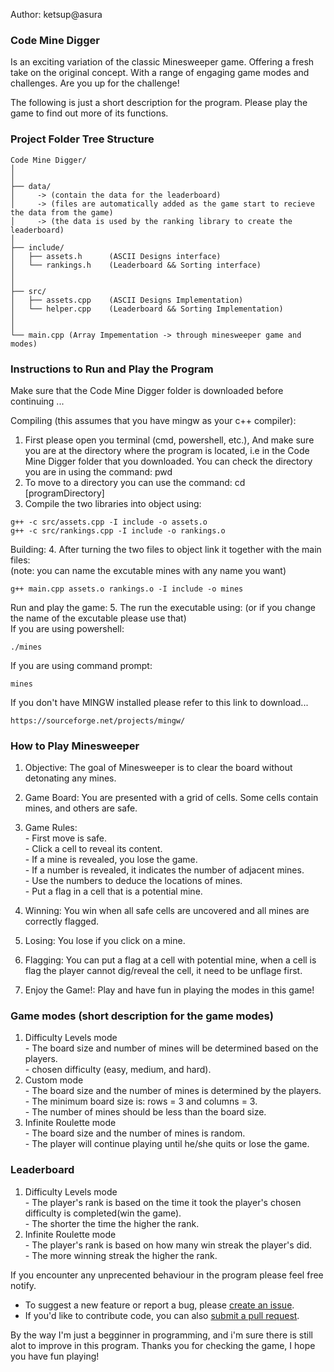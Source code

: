 Author: ketsup@asura

### Code Mine Digger 
Is an exciting variation of the classic Minesweeper game.
Offering a fresh take on the original concept. 
With a range of engaging game modes and challenges.
Are you up for the challenge!

The following is just a short description for the program. 
Please play the game to find out more of its functions.

### Project Folder Tree Structure
``````
Code Mine Digger/
│
│
├── data/ 
│     -> (contain the data for the leaderboard)
│     -> (files are automatically added as the game start to recieve the data from the game) 
│     -> (the data is used by the ranking library to create the leaderboard)
│
├── include/
│   ├── assets.h      (ASCII Designs interface) 
│   └── rankings.h    (Leaderboard && Sorting interface)
│
│
├── src/
│   ├── assets.cpp    (ASCII Designs Implementation)
│   └── helper.cpp    (Leaderboard && Sorting Implementation)
│
│
└── main.cpp (Array Impementation -> through minesweeper game and modes)
``````

### Instructions to Run and Play the Program

Make sure that the Code Mine Digger folder is downloaded before continuing ...

Compiling (this assumes that you have mingw as your c++ compiler):
1. First please open you terminal (cmd, powershell, etc.), 
   And make sure you are at the directory where the program is located, 
   i.e in the Code Mine Digger folder that you downloaded. 
   You can check the directory you are in using the command: pwd
2. To move to a directory you can use the command: cd [programDirectory]
3. Compile the two libraries into object using:
``````
g++ -c src/assets.cpp -I include -o assets.o
g++ -c src/rankings.cpp -I include -o rankings.o
``````
Building:
4. After turning the two files to object link it together with the main files:  
   (note: you can name the excutable mines with any name you want)      
``````
g++ main.cpp assets.o rankings.o -I include -o mines
``````
Run and play the game:
5. The run the executable using: (or if you change the name of the excutable please use that)   
If you are using powershell:  
``````
./mines
``````
If you are using command prompt:
``````
mines
``````

If you don't have MINGW installed please refer to this link to download...
``````
https://sourceforge.net/projects/mingw/
``````

### How to Play Minesweeper

1. Objective: The goal of Minesweeper is to clear the board without detonating any mines.
2. Game Board: You are presented with a grid of cells. Some cells contain mines, and others are safe.
3. Game Rules:  
       - First move is safe.  
       - Click a cell to reveal its content.  
       - If a mine is revealed, you lose the game.  
       - If a number is revealed, it indicates the number of adjacent mines.  
       - Use the numbers to deduce the locations of mines.  
       - Put a flag in a cell that is a potential mine.  

4. Winning: You win when all safe cells are uncovered and all mines are correctly flagged.  
5. Losing: You lose if you click on a mine.  
7. Flagging: You can put a flag at a cell with potential mine, 
             when a cell is flag the player cannot dig/reveal the cell,
             it need to be unflage first.
8. Enjoy the Game!: Play and have fun in playing the modes in this game!


### Game modes (short description for the game modes)
1. Difficulty Levels mode  
       - The board size and number of mines will be determined based on the players.  
       - chosen difficulty (easy, medium, and hard).  
2. Custom mode  
       - The board size and the number of mines is determined by the players.  
       - The minimum board size is: rows = 3 and columns = 3.  
       - The number of mines should be less than the board size.  
3. Infinite Roulette mode  
       - The board size and the number of mines is random.  
       - The player will continue playing until he/she quits or lose the game.  
       
### Leaderboard
1. Difficulty Levels mode  
       - The player's rank is based on the time it took the player's chosen difficulty is completed(win the game).  
       - The shorter the time the higher the rank.  
2. Infinite Roulette mode  
       - The player's rank is based on how many win streak the player's did.  
       - The more winning streak the higher the rank.  

If you encounter any unprecented behaviour in the program please feel free notify.  
- To suggest a new feature or report a bug, please [create an issue](https://github.com/ketsupAsura/Code-Mine-Digger/issues).
- If you'd like to contribute code, you can also [submit a pull request](https://github.com/ketsupAsura/Code-Mine-Digger/pulls).

By the way I'm just a begginner in programming, and i'm sure there is still alot to improve in this program.
Thanks you for checking the game, I hope you have fun playing!
